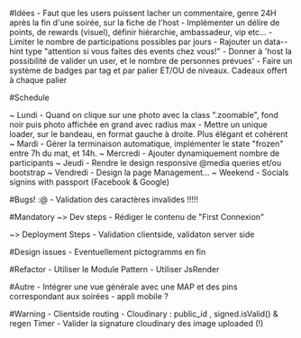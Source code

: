 
#Idées
	- Faut que les users puissent lacher un commentaire, genre 24H après la fin d'une soirée, sur la fiche de l'host
	- Implémenter un délire de points, de rewards (visuel), définir hiérarchie, ambassadeur, vip etc...
	- Limiter le nombre de participations possibles par jours
	- Rajouter un data--hint type "attention si vous faites des events chez vous!" 
	- Donner à 'host la possibilité de valider un user, et le nombre de personnes prévues'
	- Faire un système de badges par tag et par palier ET/OU de niveaux. Cadeaux offert à chaque palier

#Schedule 

  ~ Lundi
	- Quand on clique sur une photo avec la class ".zoomable", fond noir puis photo affichée en grand avec radius max
	- Mettre un unique loader, sur le bandeau, en format gauche à droite. Plus élégant et cohérent
  ~ Mardi
	- Gérer la terminaison automatique, implémenter le state "frozen" entre 7h du mat, et 14h.
  ~ Mercredi
	- Ajouter dynamiquement nombre de participants 
  ~ Jeudi
	- Rendre le design responsive @media queries et/ou bootstrap
  ~ Vendredi
	- Design la page Management...
  ~ Weekend
	- Socials signins with passport (Facebook & Google)

#Bugs! :@
	- Validation des caractères invalides !!!!!

#Mandatory 
  ~> Dev steps
	- Rédiger le contenu de "First Connexion"

  ~> Deployment Steps
	- Validation clientside, validaton server side

#Design issues
	- Eventuellement pictogramms en fin 

#Refactor
	- Utiliser le Module Pattern
	- Utiliser JsRender

#Autre 
	- Intégrer une vue générale avec une MAP et des pins correspondant aux soirées
	- appli mobile ?

#Warning
	- Clientside routing
	- Cloudinary : public_id , signed.isValid() & regen Timer
	- Valider la signature cloudinary des image uploaded (!)
